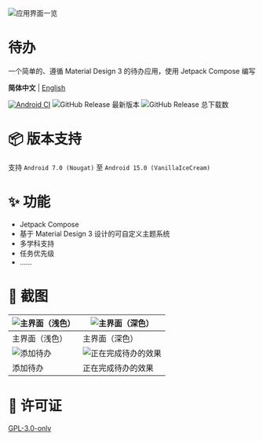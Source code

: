 ![应用界面一览](https://s2.loli.net/2025/02/17/l7soMcfm6HJRg8t.png)
# 待办
一个简单的、遵循 Material Design 3 的待办应用，使用 Jetpack Compose 编写

**简体中文** | [English](https://github.com/Super12138/ToDo/blob/main/README_EN.md)

[![Android CI](https://github.com/Super12138/ToDo/actions/workflows/android_ci.yml/badge.svg)](https://github.com/Super12138/ToDo/actions/workflows/android_ci.yml)
![GitHub Release 最新版本](https://img.shields.io/github/v/release/Super12138/ToDo?style=flat-square)
![GitHub Release 总下载数](https://img.shields.io/github/downloads/Super12138/ToDo/total?style=flat-square)

# 📦 版本支持
支持 `Android 7.0 (Nougat)` 至 `Android 15.0 (VanillaIceCream)`

# ✨ 功能
- Jetpack Compose
- 基于 Material Design 3 设计的可自定义主题系统
- 多学科支持
- 任务优先级
- ……

# 📸 截图
| ![主界面（浅色）](https://s2.loli.net/2025/02/17/mDz9jFIHW23YPUK.png) | ![主界面（深色）](https://s2.loli.net/2025/02/17/7ZLoHRifKka93c1.png) |
| --- | --- |
| 主界面（浅色） | 主界面（深色） |
| ![添加待办](https://s2.loli.net/2025/02/17/EwKG36LPftNDyTa.png) | ![正在完成待办的效果](https://s2.loli.net/2025/02/17/UFna9tvRkAphrIS.png) |
| 添加待办 | 正在完成待办的效果 |


# 📃 许可证
[GPL-3.0-only](https://github.com/Super12138/ToDo/blob/main/LICENSE)

